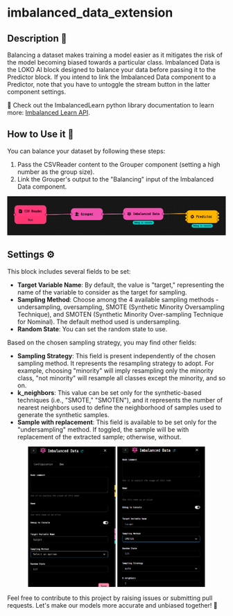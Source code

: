 # imbalanced_data_extension
## Description 📝

Balancing a dataset makes training a model easier as it mitigates the risk of the model becoming biased towards a particular class. Imbalanced Data is the LOKO AI block designed to balance your data before passing it to the Predictor block. If you intend to link the Imbalanced Data component to a Predictor, note that you have to untoggle the stream button in the latter component settings.

🔗 Check out the ImbalancedLearn python library documentation to learn more: [Imbalanced Learn API](https://imbalanced-learn.org/stable/references/index.html#api).

## How to Use it 🚀

You can balance your dataset by following these steps:
1. Pass the CSVReader content to the Grouper component (setting a high number as the group size).
2. Link the Grouper's output to the "Balancing" input of the Imbalanced Data component.

![](resources/imbalanced_data_flow.png)

## Settings ⚙️

This block includes several fields to be set:

- **Target Variable Name**: By default, the value is "target," representing the name of the variable to consider as the target for sampling.
- **Sampling Method**: Choose among the 4 available sampling methods - undersampling, oversampling, SMOTE (Synthetic Minority Oversampling Technique), and SMOTEN (Synthetic Minority Over-sampling Technique for Nominal). The default method used is undersampling.
- **Random State**: You can set the random state to use.


Based on the chosen sampling strategy, you may find other fields:

- **Sampling Strategy**: This field is present independently of the chosen sampling method. It represents the resampling strategy to adopt. For example, choosing "minority" will imply resampling only the minority class, "not minority" will resample all classes except the minority, and so on.
- **k_neighbors**: This value can be set only for the synthetic-based techniques (i.e., "SMOTE," "SMOTEN"), and it represents the number of nearest neighbors used to define the neighborhood of samples used to generate the synthetic samples.
- **Sample with replacement**: This field is available to be set only for the "undersampling" method. If toggled, the sample will be with replacement of the extracted sample; otherwise, without.

<p float="left"  align="middle">
  <img src="resources/imb_settings.png" width=40%x />
  <img src="resources/imb_settings2.png" width=40%x />
</p>

Feel free to contribute to this project by raising issues or submitting pull requests. Let's make our models more accurate and unbiased together! 🤝


